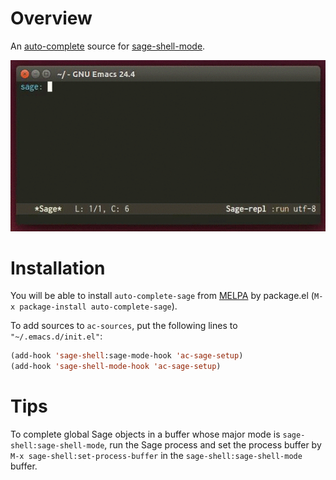 # Overview

An [auto-complete](https://github.com/stakemori/auto-complete-sage)
 source for [sage-shell-mode](https://github.com/stakemori/sage-shell-mode).

![ac-sage](images/ac-sage.gif)

# Installation
You will be able to install `auto-complete-sage` from
[MELPA](https://github.com/milkypostman/melpa.git) by package.el
(`M-x package-install auto-complete-sage`).

To add sources to `ac-sources`, put the following lines to `"~/.emacs.d/init.el"`:
```lisp
(add-hook 'sage-shell:sage-mode-hook 'ac-sage-setup)
(add-hook 'sage-shell-mode-hook 'ac-sage-setup)
```

# Tips
To complete global Sage objects in a buffer whose major mode is
`sage-shell:sage-shell-mode`,
run the Sage process and set the process buffer by
`M-x sage-shell:set-process-buffer` in the `sage-shell:sage-shell-mode`
 buffer.
